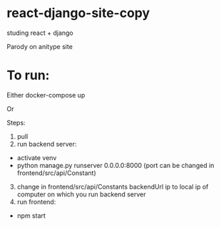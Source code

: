 # react-django-site-copy
studing react + django

Parody on anitype site


# To run:
Either docker-compose up 

Or 

Steps:

1) pull
2) run backend server:
- activate venv
- python manage.py runserver 0.0.0.0:8000 (port can be changed in frontend/src/api/Constant) 
3) change in frontend/src/api/Constants backendUrl ip to local ip of computer on which you run backend server
4) run frontend:
- npm start 
